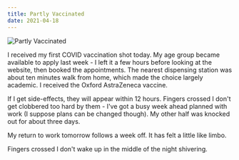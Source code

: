 ```yaml
---
title: Partly Vaccinated
date: 2021-04-18
---
```


![Partly Vaccinated](https://source.unsplash.com/-m88z7ily-w/1600x900)

I received my first COVID vaccination shot today. My age group became available to apply last week - I left it a few hours before looking at the website, then booked the appointments. The nearest dispensing station was about ten minutes walk from home, which made the choice largely academic. I received the Oxford AstraZeneca vaccine.

If I get side-effects, they will appear within 12 hours. Fingers crossed I don't get clobbered too hard by them - I've got a busy week ahead planned with work (I suppose plans can be changed though). My other half was knocked out for about three days.

My return to work tomorrow follows a week off. It has felt a little like limbo.

Fingers crossed I don't wake up in the middle of the night shivering.
